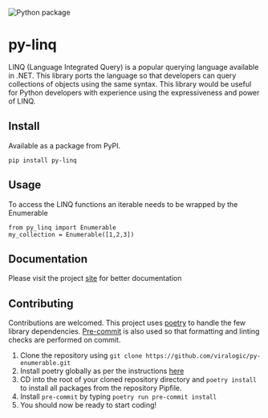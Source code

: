 ![Python package](https://github.com/viralogic/py-enumerable/workflows/Python%20package/badge.svg)

# py-linq #

LINQ (Language Integrated Query) is a popular querying language available in .NET. This library ports the language so
that developers can query collections of objects using the same syntax. This library would be useful for Python developers
with experience using the expressiveness and power of LINQ.

## Install ##

Available as a package from PyPI.

    pip install py-linq

## Usage

To access the LINQ functions an iterable needs to be wrapped by the Enumerable

    from py_linq import Enumerable
    my_collection = Enumerable([1,2,3])

## Documentation ##

Please visit the project [site](https://viralogic.github.io/py-enumerable) for better documentation

## Contributing ##

Contributions are welcomed. This project uses [poetry](https://python-poetry.org/docs/) to handle the few library dependencies. [Pre-commit](https://pre-commit.com/) is also used so that formatting and linting checks are performed on commit.

1. Clone the repository using `git clone https://github.com/viralogic/py-enumerable.git`
2. Install poetry globally as per the instructions [here](https://python-poetry.org/docs/)
3. CD into the root of your cloned repository directory and `poetry install` to install all packages from the repository Pipfile.
4. Install `pre-commit` by typing `poetry run pre-commit install`
5. You should now be ready to start coding!



